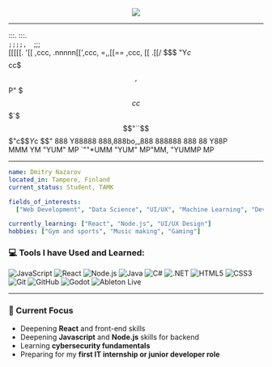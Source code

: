 <p align="center">
  <img src="https://capsule-render.vercel.app/api?text=Hey! 📲&animation=fadeIn&type=waving&color=gradient&height=100"/>
</p>

---
:::.    :::.                                                
`;;;;,  `;;;                                                
  [[[[[. '[[ ,ccc,   .nnnnn[[',ccc,  =,,[[== ,ccc, \[[  .[[/
  $$$ "Y$c$$$$$cc$$$   ,$$P" $$$cc$$$`$$$"``$$$"c$$$Y$c $$" 
  888    Y88888   888,888bo,_888   888888   888   88 Y88P   
  MMM     YM "YUM" MP `""*UMM "YUM" MP"MM,   "YUMMP   MP    
                                                            
                                                            
                                                            
---

```yaml
name: Dmitry Nazarov
located_in: Tampere, Finland
current_status: Student, TAMK

fields_of_interests:
  ["Web Development", "Data Science", "UI/UX", "Machine Learning", "DevOps"]

currently_learning: ["React", "Node.js", "UI/UX Design"]
hobbies: ["Gym and sports", "Music making", "Gaming"]
```

### 💻 Tools I have Used and Learned:

![JavaScript](https://img.shields.io/badge/-JavaScript-F7DF1E?style=flat-square&logo=javascript&logoColor=black)
![React](https://img.shields.io/badge/-React-61DAFB?style=flat-square&logo=react&logoColor=black)
![Node.js](https://img.shields.io/badge/node.js-339933?style=for-the-badge&logo=Node.js&logoColor=white)
![Java](https://img.shields.io/badge/-Java-007396?style=flat-square&logo=java&logoColor=white)
![C#](https://img.shields.io/badge/-C%23-239120?style=flat-square&logo=c-sharp&logoColor=white)
![.NET](https://img.shields.io/badge/-.NET-512BD4?style=flat-square&logo=.net&logoColor=white)
![HTML5](https://img.shields.io/badge/-HTML5-E34F26?style=flat-square&logo=html5&logoColor=white)
![CSS3](https://img.shields.io/badge/-CSS3-1572B6?style=flat-square&logo=css3&logoColor=white)
![Git](https://img.shields.io/badge/-Git-F05032?style=flat-square&logo=git&logoColor=white)
![GitHub](https://img.shields.io/badge/-GitHub-181717?style=flat-square&logo=github&logoColor=white)
![Godot](https://img.shields.io/badge/-Godot-478cbf?style=flat-square&logo=godot-engine&logoColor=white)
![Ableton Live](https://img.shields.io/badge/-Ableton%20Live-000000?style=flat-square&logo=ableton&logoColor=white)

---

### 🎯 Current Focus

- Deepening **React** and front-end skills
- Deepening **Javascript** and **Node.js** skills for backend
- Learning **cybersecurity fundamentals**
- Preparing for my **first IT internship or junior developer role**


